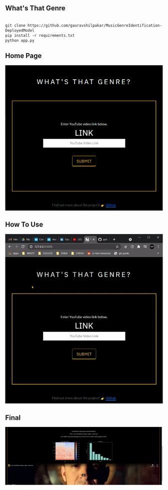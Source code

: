 ## What's That Genre

```

git clone https://github.com/gauravshilpakar/MusicGenreIdentification-DeployedModel 
pip install -r requirements.txt
python app.py 

```

## Home Page

![alt text](https://github.com/gauravshilpakar/WhatsThatGenre-DeployedModel/blob/main/ss/ss1.png)

## How To Use

![alt text](https://github.com/gauravshilpakar/WhatsThatGenre-DeployedModel/blob/main/ss/gif1.gif)

## Final

![alt text](https://github.com/gauravshilpakar/WhatsThatGenre-DeployedModel/blob/main/ss/ss2.png)

